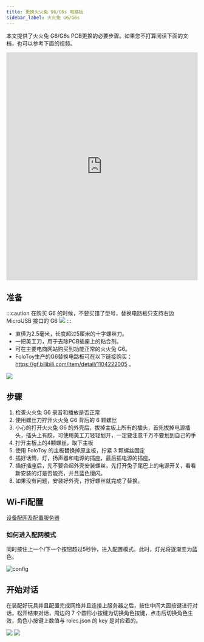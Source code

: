 ```yaml
---
title: 更换火火兔 G6/G6s 电路板
sidebar_label: 火火兔 G6/G6s
---
```


本文提供了火火兔 G6/G6s PCB更换的必要步骤。如果您不打算阅读下面的文档，也可以参考下面的视频。

<iframe width="100%" height="600" src="https://www.youtube.com/embed/hR7V1izzeZw?si=T3cY8y4Oy2Bxkg0H" title="YouTube video player" frameborder="0" allow="accelerometer; autoplay; clipboard-write; encrypted-media; gyroscope; picture-in-picture; web-share" allowfullscreen></iframe>


## 准备

:::caution
在购买 G6 的时候，不要买错了型号，替换电路板只支持右边 MicroUSB 接口的 G6
<img src="https://user-images.githubusercontent.com/1455685/281634732-af6d9f5e-a11d-42d7-9d6f-3a296a4aac42.png" />
:::

- 直径为2.5毫米，长度超过5厘米的十字螺丝刀。
- 一把美工刀，用于去除PCB插座上的粘合剂。
- 可在主要电商网站购买到功能正常的火火兔 G6。
- FoloToy生产的G6替换电路板可在以下链接购买：https://gf.bilibili.com/item/detail/1104222005 。

<img src="https://user-images.githubusercontent.com/1455685/281617149-782ee59a-1c4a-4a80-8516-1a2946c477cc.jpg" />

## 步骤

1. 检查火火兔 G6 录音和播放是否正常
2. 使用螺丝刀拧开火火兔 G6 背后的 6 颗螺丝
3. 小心的打开火火兔 G6 的外壳后，拔掉主板上所有的插头，首先拔掉电源插头，插头上有胶，可使用美工刀轻轻划开，一定要注意千万不要划到自己的手
4. 拧开主板上的4颗螺丝，取下主板
5. 使用 FoloToy 的主板替换掉原主板，拧紧 3 颗螺丝固定
6. 插好话筒，灯，扬声器和电源的插座，最后插电源的插座。
7. 插好插座后，先不要合起外壳安装螺丝，先打开兔子尾巴上的电源开关，看看新安装的灯是否能亮，并且蓝色慢闪。
8. 如果没有问题，安装好外壳，拧好螺丝就完成了替换。

## Wi-Fi配置

[设备配网及配置服务器](../manual/wifi-connect.md)

### 如何进入配网模式

同时按住上一个/下一个按钮超过5秒钟，进入配置模式。此时，灯光将逐渐变为蓝色。

   ![config](https://user-images.githubusercontent.com/1455685/281584076-b5234f63-f7b5-4e8e-a710-6eedf19b8997.jpg)


<!-- 1. 打开玩具背面的开关以供电。蓝色闪烁的灯光表示玩具已进入配对模式。

2. 同时按住上一个/下一个按钮超过5秒钟，进入配置模式。此时，灯光将逐渐变为蓝色。

   ![config](https://user-images.githubusercontent.com/1455685/281584076-b5234f63-f7b5-4e8e-a710-6eedf19b8997.jpg)

3. 连接到玩具的热点。

   打开您的手机或计算机，并选择“FoloToy-xxxx”无线网络。稍等片刻，您的手机或计算机将自动打开一个配置页面，在该页面中您可以设置要连接到哪个WiFi网络、服务器地址和端口号。

   **如果尚未设置自己的服务器，则需要提供服务器地址/端口，请参考 [Server Installation](installation/docker.md)。**

   :::caution
   如果没有弹出任何页面，也可以通过在浏览器中输入 http://192.168.4.1 来进行配置。
   :::

   * 进入配置模式：同时按住前面板上向前和向后按钮5秒钟；此时耳朵灯会闪烁蓝色。
   * 连接 FoloToy：使用手机或计算机搜索可用WiFi网络；找到名为"FoloToy-xxxx"（例如FoloToy-b8a2）的网络。
   * 打开配置页面：一旦连接到 FoloToy 的 WiFi 网络，将自动打开一个配置页面。
   * 主屏幕说明：主屏幕上有三个按钮 - "Configure WiFi"用于设置WiFi连接；"Info"用于查看硬件信息；"Exit"用于退出配置。请参考下面的图片。

   ![config](https://github.com/FoloToy/folotoy-tool/assets/1455685/3cf6d0ac-9504-40ec-94c1-54a09a990fd4) -->


## 开始对话

在装配好玩具并且配置完成网络并且连接上服务器之后，按住中间大圆按键进行对话，松开结束对话，周边的 7 个圆形小按键为切换角色按键，点击后切换角色生效，角色小按键上数值与 roles.json 的 key 是对应着的。

<img src="https://user-images.githubusercontent.com/1455685/278226434-d732ea4b-f4de-4f91-920b-f5bcc17e779f.png" />
<img src="https://user-images.githubusercontent.com/1455685/272765538-a9bcdf56-300a-4bae-a10f-ce7554a072fe.png" />